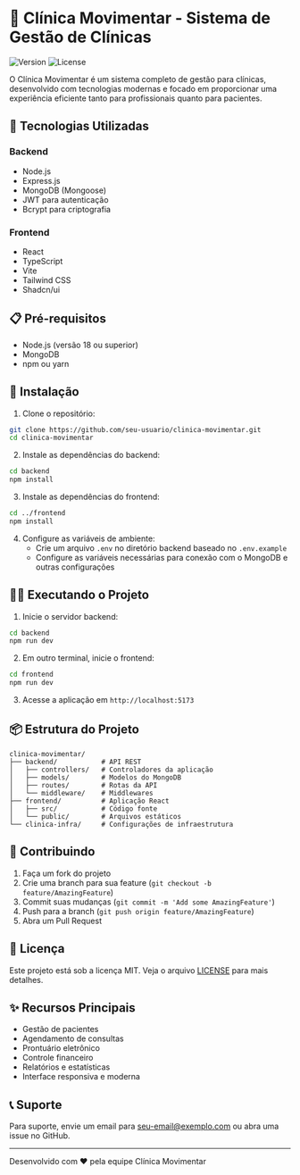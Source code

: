 # 🏥 Clínica Movimentar - Sistema de Gestão de Clínicas

![Version](https://img.shields.io/badge/version-1.0.0-blue.svg)
![License](https://img.shields.io/badge/license-MIT-green.svg)

O Clínica Movimentar é um sistema completo de gestão para clínicas, desenvolvido com tecnologias modernas e focado em proporcionar uma experiência eficiente tanto para profissionais quanto para pacientes.

## 🚀 Tecnologias Utilizadas

### Backend
- Node.js
- Express.js
- MongoDB (Mongoose)
- JWT para autenticação
- Bcrypt para criptografia

### Frontend
- React
- TypeScript
- Vite
- Tailwind CSS
- Shadcn/ui

## 📋 Pré-requisitos

- Node.js (versão 18 ou superior)
- MongoDB
- npm ou yarn

## 🔧 Instalação

1. Clone o repositório:
```bash
git clone https://github.com/seu-usuario/clinica-movimentar.git
cd clinica-movimentar
```

2. Instale as dependências do backend:
```bash
cd backend
npm install
```

3. Instale as dependências do frontend:
```bash
cd ../frontend
npm install
```

4. Configure as variáveis de ambiente:
   - Crie um arquivo `.env` no diretório backend baseado no `.env.example`
   - Configure as variáveis necessárias para conexão com o MongoDB e outras configurações

## 🏃‍♂️ Executando o Projeto

1. Inicie o servidor backend:
```bash
cd backend
npm run dev
```

2. Em outro terminal, inicie o frontend:
```bash
cd frontend
npm run dev
```

3. Acesse a aplicação em `http://localhost:5173`

## 📦 Estrutura do Projeto

```
clinica-movimentar/
├── backend/           # API REST
│   ├── controllers/   # Controladores da aplicação
│   ├── models/        # Modelos do MongoDB
│   ├── routes/        # Rotas da API
│   └── middleware/    # Middlewares
├── frontend/          # Aplicação React
│   ├── src/           # Código fonte
│   └── public/        # Arquivos estáticos
└── clinica-infra/     # Configurações de infraestrutura
```

## 🤝 Contribuindo

1. Faça um fork do projeto
2. Crie uma branch para sua feature (`git checkout -b feature/AmazingFeature`)
3. Commit suas mudanças (`git commit -m 'Add some AmazingFeature'`)
4. Push para a branch (`git push origin feature/AmazingFeature`)
5. Abra um Pull Request

## 📝 Licença

Este projeto está sob a licença MIT. Veja o arquivo [LICENSE](LICENSE) para mais detalhes.

## ✨ Recursos Principais

- Gestão de pacientes
- Agendamento de consultas
- Prontuário eletrônico
- Controle financeiro
- Relatórios e estatísticas
- Interface responsiva e moderna

## 📞 Suporte

Para suporte, envie um email para seu-email@exemplo.com ou abra uma issue no GitHub.

---

Desenvolvido com ❤️ pela equipe Clínica Movimentar 